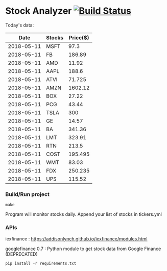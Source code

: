 # Stock Analyzer [![Build Status](https://travis-ci.org/ogoyal/StockAnalyzer.svg?branch=master)](https://travis-ci.org/ogoyal/StockAnalyzer)

Today's data:

| Date| Stocks| Price($) | 
| --- | --- | ---  | 
| 2018-05-11| MSFT| 97.3 | 
| 2018-05-11| FB| 186.89 | 
| 2018-05-11| AMD| 11.92 | 
| 2018-05-11| AAPL| 188.6 | 
| 2018-05-11| ATVI| 71.725 | 
| 2018-05-11| AMZN| 1602.12 | 
| 2018-05-11| BOX| 27.22 | 
| 2018-05-11| PCG| 43.44 | 
| 2018-05-11| TSLA| 300 | 
| 2018-05-11| GE| 14.57 | 
| 2018-05-11| BA| 341.36 | 
| 2018-05-11| LMT| 323.91 | 
| 2018-05-11| RTN| 213.5 | 
| 2018-05-11| COST| 195.495 | 
| 2018-05-11| WMT| 83.03 | 
| 2018-05-11| FDX| 250.235 | 
| 2018-05-11| UPS| 115.52 | 

### Build/Run project

```
make
```

Program will monitor stocks daily. Append your list of stocks in tickers.yml

### APIs
iexfinance : https://addisonlynch.github.io/iexfinance/modules.html

googlefinance 0.7 : Python module to get stock data from Google Finance (DEPRECATED)

```
pip install -r requirements.txt
```
